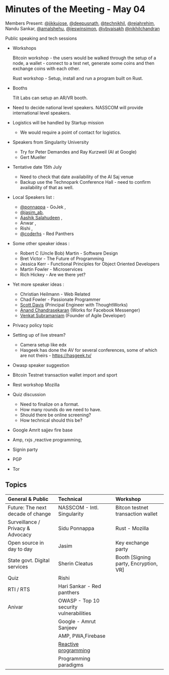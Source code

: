 # Minutes of the Meeting - May 04

Members Present:  [@jikkujose][jikku], [@deepusnath][deepu], [@technikhil][technikhil], [@rejahrehim][rejah], Nandu Sankar, [@amalshehu][amal], [@jeswinsimon][jeswin], [@vbvaisakh][vaisakh]
[@nikhilchandran][nikhilchandran]


Public speaking and tech sessions
- Workshops 
    
    Bitcoin workshop - the users would be walked through the setup of a node, a wallet - connect to a test net, generate some coins and then exchange coins with each other.

    Rust workshop - Setup, install and run a program built on Rust. 

- Booths

    Tilt Labs can setup an AR/VR booth.

- Need to decide national level speakers. NASSCOM will provide international level speakers. 
- Logistics will be handled by Startup mission
    - We would require a point of contact for logistics. 
- Speakers from Singularity University
    - Try for Peter Demandes and Ray Kurzweil (AI at Google)
    - Gert Mueller
- Tentative date 15th July
    - Need to check that date availability of the Al Saj venue
    - Backup use the Technopark Conference Hall - need to confirm availability of that as well. 
- Local Speakers list :
    - [@ponnappa][sidu] - GoJek , 
    - [@jasim_ab][jasim], 
    - [Aashik Salahudeen][aashik] , 
    - Anwar , 
    - Rishi , 
    - [@coderhs][hari] - Red Panthers
- Some other speaker ideas :
    - Robert C (Uncle Bob) Martin - Software Design
    - Bret Victor - The Future of Programming
    - Jessica Kerr - Functional Principles for Object Oriented Developers 
    - Martin Fowler - Microservices
    - Rich Hickey - Are we there yet? 
- Yet more speaker ideas : 
    - Christian Heilmann - Web Related 
    - Chad Fowler - Passionate Programmer
    - [Scott Davis] (Principal Engineer with ThoughtWorks)
    - [Anand Chandrasekaran] (Works for Facebook Messenger)
    - [Venkat Subramaniam] (Founder of Agile Developer)
- Privacy policy topic 
- Setting up of live stream?
    - Camera setup like edx
    - Hasgeek has done the AV for several conferences, some of which are not theirs - https://hasgeek.tv/
- Owasp speaker suggestion
- Bitcoin Testnet transaction wallet import and  sport
- Rest workshop Mozilla
- Quiz discussion
    - Need to finalize on a format. 
    - How many rounds do we need to have. 
    - Should there be online screening?
    - How technical should this be? 
- Google Amrit sajjev fire base
- Amp, rxjs ,reactive programming, 
- Signin party 
- PGP
- Tor 

## Topics

| General & Public                   | Technical                   |Workshop                                |
|:-----------------------------------|:----------------------------|:---------------------------------------|
| Future: The next decade of change  | NASSCOM - Intl. Singularity | Bitcon testnet transaction wallet      |
| Surveillance / Privacy & Advocacy  | Sidu Ponnappa              | Rust - Mozilla                         |
| Open source in day to day          | Jasim                       | Key exchange party                     |
| State govt. Digital services       | Sherin Cleatus              | Booth [Signing party, Encryption, VR]  |
| Quiz                               | Rishi                        
| RTI / RTS                          | Hari Sankar - Red panthers
| Anivar                             | OWASP - Top 10 security vulnerabilities
|                                    | Google - Amrut Sanjeev
|                                    | AMP, PWA,Firebase
|                                    | [Reactive programming][reactive]
|                                    | Programming paradigms


[jikku]: https://github.com/jikkujose
[deepu]: https://github.com/deepusnath
[jeswin]: https://github.com/jeswinsimon
[rejah]: https://github.com/rejahrehim
[vaisakh]: https://github.com/bvaisakh
[jikku]: https://github.com/jikkujose
[technikhil]: https://twitter.com/technikhil
[amal]: https://github.com/amalshehu
[sidu]: https://twitter.com/ponnappa
[jasim]: https://twitter.com/jasim_ab
[aashik]: https://github.com/aashiks
[hari]: https://twitter.com/coderhs
[nikhilchandran]: https://twitter.com/nikhilchandran_
[reactive]: http://www.reactivemanifesto.org/
[Scott Davis]: http://thirstyhead.com/contact.html
[Anand Chandrasekaran]: https://en.wikipedia.org/wiki/Anand_Chandrasekaran
[Venkat Subramaniam]: https://www.linkedin.com/in/vsubramaniam/
